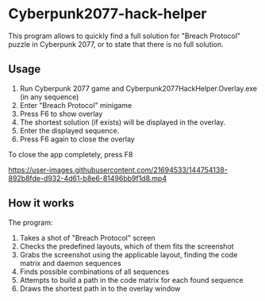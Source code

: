 # Cyberpunk2077-hack-helper

This program allows to quickly find a full solution for "Breach Protocol" puzzle in Cyberpunk 2077, or to state that there is no full solution.

## Usage

1. Run Cyberpunk 2077 game and Cyberpunk2077HackHelper.Overlay.exe (in any sequence)
2. Enter "Breach Protocol" minigame
3. Press F6 to show overlay
4. The shortest solution (if exists) will be displayed in the overlay.
5. Enter the displayed sequence.
6. Press F6 again to close the overlay

To close the app completely, press F8

https://user-images.githubusercontent.com/21694533/144754138-892b8fde-d932-4d61-b8e6-81496bb9f1d8.mp4

## How it works

The program:

1. Takes a shot of "Breach Protocol" screen
2. Checks the predefined layouts, which of them fits the screenshot
3. Grabs the screenshot using the applicable layout, finding the code matrix and daemon sequences
4. Finds possible combinations of all sequences
5. Attempts to build a path in the code matrix for each found sequence
6. Draws the shortest path in to the overlay window
